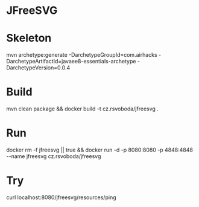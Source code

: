 # JFreeSVG

# Skeleton
mvn archetype:generate -DarchetypeGroupId=com.airhacks -DarchetypeArtifactId=javaee8-essentials-archetype -DarchetypeVersion=0.0.4

# Build
mvn clean package && docker build -t cz.rsvoboda/jfreesvg .

# Run
docker rm -f jfreesvg || true && docker run -d -p 8080:8080 -p 4848:4848 --name jfreesvg cz.rsvoboda/jfreesvg 

# Try
curl localhost:8080/jfreesvg/resources/ping
